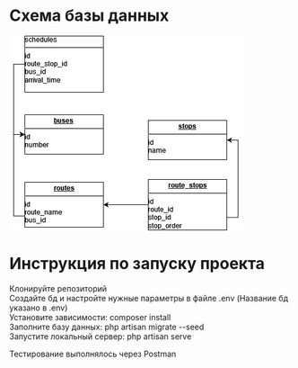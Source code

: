 # Схема базы данных

![Database Schema](database/DB.png)

# Инструкция по запуску проекта

Клонируйте репозиторий <br>
Создайте бд и настройте нужные параметры в файле .env (Название бд указано в .env)<br>
Установите зависимости: composer install<br>
Заполните базу данных: php artisan migrate --seed<br>
Запустите локальный сервер: php artisan serve<br>

Тестирование выполнялось через Postman